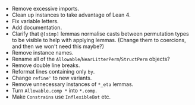 - Remove excessive imports.
- Clean up instances to take advantage of Lean 4.
- Fix variable letters.
- Add documentation.
- Clarify that `@[simp]` lemmas normalise casts between permutation types to be visible to help with applying lemmas. (Change them to coercions, and then we won't need this maybe?)
- Remove instance names.
- Rename all of the `Allowable`/`NearLitterPerm`/`StructPerm` objects?
- Remove double line breaks.
- Reformat lines containing only `by`.
- Change `refine'` to new variants.
- Remove unnecessary instances of `*_eta` lemmas.
- Turn `Allowable.comp *` into `*.comp`.
- Make `Constrains` use `InflexibleBot` etc.
